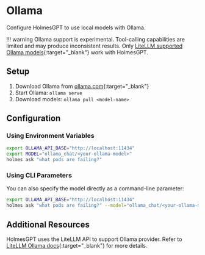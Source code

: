 # Ollama

Configure HolmesGPT to use local models with Ollama.

!!! warning
    Ollama support is experimental. Tool-calling capabilities are limited and may produce inconsistent results. Only [LiteLLM supported Ollama models](https://docs.litellm.ai/docs/providers/ollama#ollama-models){:target="_blank"} work with HolmesGPT.

## Setup

1. Download Ollama from [ollama.com](https://ollama.com/){:target="_blank"}
2. Start Ollama: `ollama serve`
3. Download models: `ollama pull <model-name>`

## Configuration

### Using Environment Variables

```bash
export OLLAMA_API_BASE="http://localhost:11434"
export MODEL="ollama_chat/<your-ollama-model>"
holmes ask "what pods are failing?"
```

### Using CLI Parameters

You can also specify the model directly as a command-line parameter:

```bash
export OLLAMA_API_BASE="http://localhost:11434"
holmes ask "what pods are failing?" --model="ollama_chat/<your-ollama-model>"
```

## Additional Resources

HolmesGPT uses the LiteLLM API to support Ollama provider. Refer to [LiteLLM Ollama docs](https://docs.litellm.ai/docs/providers/ollama){:target="_blank"} for more details.

